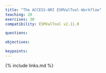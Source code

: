 ```yaml
---
title: "The ACCESS-NRI ESMValTool-Workflow"
teaching: 20
exercises: 30
compatibility: ESMValTool v2.11.0

questions:

objectives:

keypoints:
---
```


{% include links.md %}
